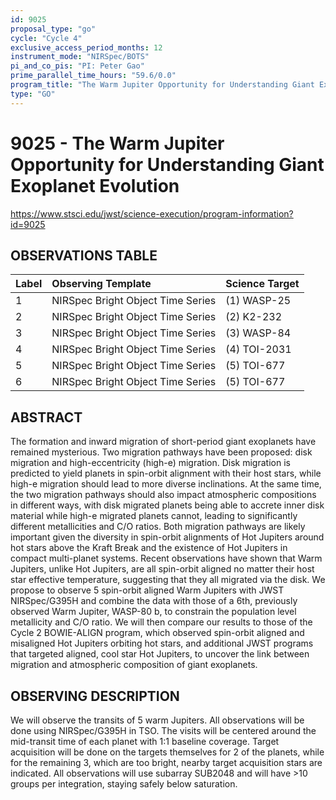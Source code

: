 ```yaml
---
id: 9025
proposal_type: "go"
cycle: "Cycle 4"
exclusive_access_period_months: 12
instrument_mode: "NIRSpec/BOTS"
pi_and_co_pis: "PI: Peter Gao"
prime_parallel_time_hours: "59.6/0.0"
program_title: "The Warm Jupiter Opportunity for Understanding Giant Exoplanet Evolution"
type: "GO"
---
```

# 9025 - The Warm Jupiter Opportunity for Understanding Giant Exoplanet Evolution
https://www.stsci.edu/jwst/science-execution/program-information?id=9025
## OBSERVATIONS TABLE
| Label | Observing Template            | Science Target |
| :---- | :---------------------------- | :------------- |
| 1     | NIRSpec Bright Object Time Series | (1) WASP-25    |
| 2     | NIRSpec Bright Object Time Series | (2) K2-232     |
| 3     | NIRSpec Bright Object Time Series | (3) WASP-84    |
| 4     | NIRSpec Bright Object Time Series | (4) TOI-2031   |
| 5     | NIRSpec Bright Object Time Series | (5) TOI-677    |
| 6     | NIRSpec Bright Object Time Series | (5) TOI-677    |

## ABSTRACT

The formation and inward migration of short-period giant exoplanets have remained mysterious. Two migration pathways have been proposed: disk migration and high-eccentricity (high-e) migration. Disk migration is predicted to yield planets in spin-orbit alignment with their host stars, while high-e migration should lead to more diverse inclinations. At the same time, the two migration pathways should also impact atmospheric compositions in different ways, with disk migrated planets being able to accrete inner disk material while high-e migrated planets cannot, leading to significantly different metallicities and C/O ratios. Both migration pathways are likely important given the diversity in spin-orbit alignments of Hot Jupiters around hot stars above the Kraft Break and the existence of Hot Jupiters in compact multi-planet systems. Recent observations have shown that Warm Jupiters, unlike Hot Jupiters, are all spin-orbit aligned no matter their host star effective temperature, suggesting that they all migrated via the disk. We propose to observe 5 spin-orbit aligned Warm Jupiters with JWST NIRSpec/G395H and combine the data with those of a 6th, previously observed Warm Jupiter, WASP-80 b, to constrain the population level metallicity and C/O ratio. We will then compare our results to those of the Cycle 2 BOWIE-ALIGN program, which observed spin-orbit aligned and misaligned Hot Jupiters orbiting hot stars, and additional JWST programs that targeted aligned, cool star Hot Jupiters, to uncover the link between migration and atmospheric composition of giant exoplanets.

## OBSERVING DESCRIPTION

We will observe the transits of 5 warm Jupiters. All observations will be done using NIRSpec/G395H in TSO. The visits will be centered around the mid-transit time of each planet with 1:1 baseline coverage. Target acquisition will be done on the targets themselves for 2 of the planets, while for the remaining 3, which are too bright, nearby target acquisition stars are indicated. All observations will use subarray SUB2048 and will have >10 groups per integration, staying safely below saturation.